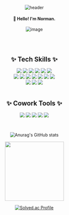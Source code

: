 <div align="center">
  
  ![header](https://capsule-render.vercel.app/api?type=rounded&color=9fc5e8&text=Welcome&animation=fadeIn&fontColor=ffffff&desc=Iseevict's%20GitHub&descAlignY=80)

#### 👋 Hello! I'm Norman.

![image](https://github.com/iseevict/iseevict/assets/112475555/5ca49157-2c53-45b2-adaa-6997fa268fd7)

<br/>
<br/>

## ✨ Tech Skills ✨

<img src="https://img.shields.io/badge/Java-007396?style=for-the-badge&logo=Java&logoColor=white"> 
<img src="https://img.shields.io/badge/JavaScript-F7DF1E?style=for-the-badge&logo=JavaScript&logoColor=white"> 
<img src="https://img.shields.io/badge/C++-00599C?style=for-the-badge&logo=Cplusplus&logoColor=white"> 
<img src="https://img.shields.io/badge/spring-6DB33F?style=for-the-badge&logo=spring&logoColor=white"> 
<img src="https://img.shields.io/badge/Spring%20Boot-008DE4?style=for-the-badge&logo=SpringBoot&logoColor=white"> 
<img src="https://img.shields.io/badge/JPA-D70F64?style=for-the-badge&logo=JPA&logoColor=white"> <br>
<img src="https://img.shields.io/badge/PostMan-FF6C37?style=for-the-badge&logo=PostMan&logoColor=white"> 
<img src="https://img.shields.io/badge/Swagger-85EA2D?style=for-the-badge&logo=Swagger&logoColor=white">
<img src="https://img.shields.io/badge/Node.js-5FA04E?style=for-the-badge&logo=Node.js&logoColor=white">
<img src="https://img.shields.io/badge/AWS-DD344C?style=for-the-badge&logo=AmazonAWS&logoColor=white"> 
<img src="https://img.shields.io/badge/Git-181717?style=for-the-badge&logo=Git&logoColor=white"> 
<img src="https://img.shields.io/badge/MySQL-4479A1?style=for-the-badge&logo=MySQL&logoColor=white"> 
<img src="https://img.shields.io/badge/Figma-F24E1E?style=for-the-badge&logo=Figma&logoColor=white"> <br>
<img src="https://img.shields.io/badge/IntelliJ-000000?style=for-the-badge&logo=IntelliJIDEA&logoColor=white"> 
<img src="https://img.shields.io/badge/VS%20Code-007ACC?style=for-the-badge&logo=VisualStudioCode&logoColor=white"> 
<img src="https://img.shields.io/badge/Visual%20Studio-5C2D91?style=for-the-badge&logo=VisualStudio&logoColor=white"> 

<br/>
<br/>

## ✨ Cowork Tools ✨

<img src="https://img.shields.io/badge/Notion-2088FF?style=for-the-badge&logo=Notion&logoColor=white"> 
<img src="https://img.shields.io/badge/GitHub-181717?style=for-the-badge&logo=GitHub&logoColor=white"> 
<img src="https://img.shields.io/badge/Discord-5865F2?style=for-the-badge&logo=Discord&logoColor=white"> 
<img src="https://img.shields.io/badge/Kakao%20Talk-FFCD00?style=for-the-badge&logo=KakaoTalk&logoColor=white">
<img src="https://img.shields.io/badge/GMail-EA4335?style=for-the-badge&logo=Gmail&logoColor=white"> 

<br/>
<br/>

##

![Anurag's GitHub stats](https://github-readme-stats.vercel.app/api?username=iseevict&theme=city_lights&show_icons=true)

<img src="https://github-readme-stats.vercel.app/api/top-langs/?username=iseevict&exclude_repo=iseevict.github.io&layout=compact&theme=tokyonight" height = "195px"/>

[![Solved.ac Profile](http://mazassumnida.wtf/api/v2/generate_badge?boj=sine0422)](https://solved.ac/sine0422/)
  
</div>
